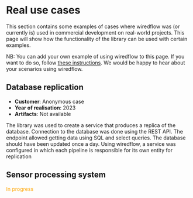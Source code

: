 # Real use cases

This section contains some examples of cases where wiredflow was 
(or currently is) used in commercial development on real-world projects.
This page will show how the functionality of the library can be used with certain examples. 

NB: You can add your own example of using wiredflow to this page. 
If you want to do so, follow [these instructions](contributing.md).
We would be happy to hear about your scenarios using wiredflow.

## Database replication

- **Customer**: Anonymous case
- **Year of realisation**: 2023
- **Artifacts**: Not available

The library was used to create a service that produces a replica of the database. 
Connection to the database was done using the REST API. 
The endpoint allowed getting data using SQL and select queries. 
The database should have been updated once a day. 
Using wiredflow, a service was configured in which each pipeline is responsible for its own entity for replication

## Sensor processing system

<span style="color:orange">In progress</span>